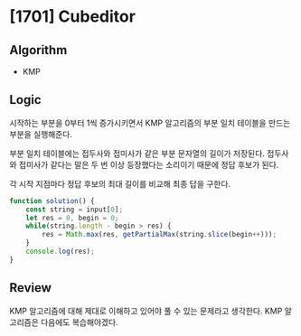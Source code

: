 # [1701] Cubeditor
## Algorithm
- KMP
## Logic
시작하는 부분을 0부터 1씩 증가시키면서 KMP 알고리즘의 부분 일치 테이블을 만드는 부분을 실행해준다.

부분 일치 테이블에는 접두사와 접미사가 같은 부분 문자열의 길이가 저장된다. 접두사와 접미사가 같다는 말은 두 번 이상 등장했다는 소리이기 때문에 정답 후보가 된다.

각 시작 지점마다 정답 후보의 최대 길이를 비교해 최종 답을 구한다.
```js
function solution() {
    const string = input[0];
    let res = 0, begin = 0;
    while(string.length - begin > res) {
        res = Math.max(res, getPartialMax(string.slice(begin++)));
    }
    console.log(res);
}
```
## Review
KMP 알고리즘에 대해 제대로 이해하고 있어야 풀 수 있는 문제라고 생각한다. KMP 알고리즘은 다음에도 복습해야겠다.

